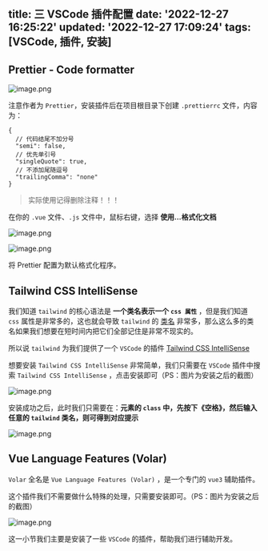 title: 三 VSCode 插件配置
date: '2022-12-27 16:25:22'
updated: '2022-12-27 17:09:24'
tags: [VSCode, 插件, 安装]
---
## Prettier - Code formatter

![image.png](https://b3logfile.com/file/2022/12/image-vSzuwA6.png)

注意作者为 `Prettier`，安装插件后在项目根目录下创建 `.prettierrc` 文件，内容为：

```
{
  // 代码结尾不加分号
  "semi": false,
  // 优先单引号
  "singleQuote": true,
  // 不添加尾随逗号
  "trailingComma": "none"
}
```

> 实际使用记得删除注释！！！

在你的 `.vue` 文件、`.js` 文件中，鼠标右键，选择 **使用…格式化文档**

![image.png](https://b3logfile.com/file/2022/12/image-z3sbKJf.png)

![image.png](https://b3logfile.com/file/2022/12/image-JlEVUib.png)

将 Prettier 配置为默认格式化程序。

## Tailwind CSS IntelliSense

我们知道 `tailwind` 的核心语法是  **一个类名表示一个 `css 属性`** ，但是我们知道 `css` 属性是非常多的，这也就会导致 `tailwind` 的 [类名](https://tailwindcss.com/docs/aspect-ratio) 非常多，那么这么多的类名如果我们想要在短时间内把它们全部记住是非常不现实的。

所以说 `tailwind` 为我们提供了一个 `VSCode` 的插件 [Tailwind CSS IntelliSense](https://tailwindcss.com/docs/editor-setup#intelli-sense-for-vs-code)

想要安装 `Tailwind CSS IntelliSense` 非常简单，我们只需要在 `VSCode` 插件中搜索 `Tailwind CSS IntelliSense` ，点击安装即可（PS：图片为安装之后的截图）

![image.png](https://b3logfile.com/file/2022/12/image-XHV996L.png)

安装成功之后，此时我们只需要在：**元素的 `class` 中，先按下《空格》，然后输入任意的 `tailwind` 类名，则可得到对应提示**

![image.png](https://b3logfile.com/file/2022/12/image-XK3duAK.png)

## Vue Language Features (Volar)

`Volar` 全名是 `Vue Language Features (Volar)` ，是一个专门的 `vue3` 辅助插件。

这个插件我们不需要做什么特殊的处理，只需要安装即可。（PS：图片为安装之后的截图）

![image.png](https://b3logfile.com/file/2022/12/image-9UzQOxB.png)

这一小节我们主要是安装了一些 `VSCode` 的插件，帮助我们进行辅助开发。

